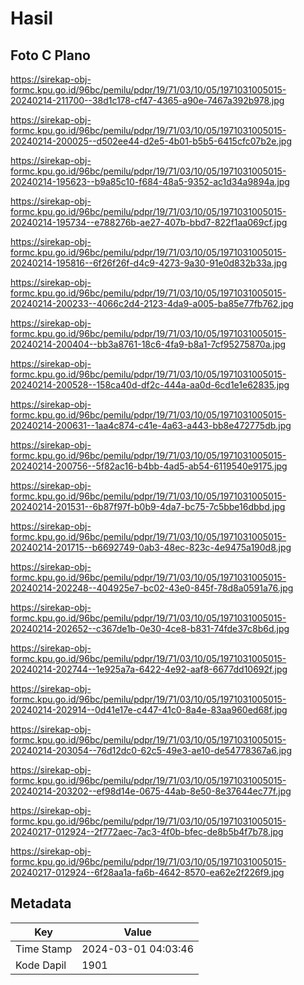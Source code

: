 # Hasil

## Foto C Plano

https://sirekap-obj-formc.kpu.go.id/96bc/pemilu/pdpr/19/71/03/10/05/1971031005015-20240214-211700--38d1c178-cf47-4365-a90e-7467a392b978.jpg

https://sirekap-obj-formc.kpu.go.id/96bc/pemilu/pdpr/19/71/03/10/05/1971031005015-20240214-200025--d502ee44-d2e5-4b01-b5b5-6415cfc07b2e.jpg

https://sirekap-obj-formc.kpu.go.id/96bc/pemilu/pdpr/19/71/03/10/05/1971031005015-20240214-195623--b9a85c10-f684-48a5-9352-ac1d34a9894a.jpg

https://sirekap-obj-formc.kpu.go.id/96bc/pemilu/pdpr/19/71/03/10/05/1971031005015-20240214-195734--e788276b-ae27-407b-bbd7-822f1aa069cf.jpg

https://sirekap-obj-formc.kpu.go.id/96bc/pemilu/pdpr/19/71/03/10/05/1971031005015-20240214-195816--6f26f26f-d4c9-4273-9a30-91e0d832b33a.jpg

https://sirekap-obj-formc.kpu.go.id/96bc/pemilu/pdpr/19/71/03/10/05/1971031005015-20240214-200233--4066c2d4-2123-4da9-a005-ba85e77fb762.jpg

https://sirekap-obj-formc.kpu.go.id/96bc/pemilu/pdpr/19/71/03/10/05/1971031005015-20240214-200404--bb3a8761-18c6-4fa9-b8a1-7cf95275870a.jpg

https://sirekap-obj-formc.kpu.go.id/96bc/pemilu/pdpr/19/71/03/10/05/1971031005015-20240214-200528--158ca40d-df2c-444a-aa0d-6cd1e1e62835.jpg

https://sirekap-obj-formc.kpu.go.id/96bc/pemilu/pdpr/19/71/03/10/05/1971031005015-20240214-200631--1aa4c874-c41e-4a63-a443-bb8e472775db.jpg

https://sirekap-obj-formc.kpu.go.id/96bc/pemilu/pdpr/19/71/03/10/05/1971031005015-20240214-200756--5f82ac16-b4bb-4ad5-ab54-6119540e9175.jpg

https://sirekap-obj-formc.kpu.go.id/96bc/pemilu/pdpr/19/71/03/10/05/1971031005015-20240214-201531--6b87f97f-b0b9-4da7-bc75-7c5bbe16dbbd.jpg

https://sirekap-obj-formc.kpu.go.id/96bc/pemilu/pdpr/19/71/03/10/05/1971031005015-20240214-201715--b6692749-0ab3-48ec-823c-4e9475a190d8.jpg

https://sirekap-obj-formc.kpu.go.id/96bc/pemilu/pdpr/19/71/03/10/05/1971031005015-20240214-202248--404925e7-bc02-43e0-845f-78d8a0591a76.jpg

https://sirekap-obj-formc.kpu.go.id/96bc/pemilu/pdpr/19/71/03/10/05/1971031005015-20240214-202652--c367de1b-0e30-4ce8-b831-74fde37c8b6d.jpg

https://sirekap-obj-formc.kpu.go.id/96bc/pemilu/pdpr/19/71/03/10/05/1971031005015-20240214-202744--1e925a7a-6422-4e92-aaf8-6677dd10692f.jpg

https://sirekap-obj-formc.kpu.go.id/96bc/pemilu/pdpr/19/71/03/10/05/1971031005015-20240214-202914--0d41e17e-c447-41c0-8a4e-83aa960ed68f.jpg

https://sirekap-obj-formc.kpu.go.id/96bc/pemilu/pdpr/19/71/03/10/05/1971031005015-20240214-203054--76d12dc0-62c5-49e3-ae10-de54778367a6.jpg

https://sirekap-obj-formc.kpu.go.id/96bc/pemilu/pdpr/19/71/03/10/05/1971031005015-20240214-203202--ef98d14e-0675-44ab-8e50-8e37644ec77f.jpg

https://sirekap-obj-formc.kpu.go.id/96bc/pemilu/pdpr/19/71/03/10/05/1971031005015-20240217-012924--2f772aec-7ac3-4f0b-bfec-de8b5b4f7b78.jpg

https://sirekap-obj-formc.kpu.go.id/96bc/pemilu/pdpr/19/71/03/10/05/1971031005015-20240217-012924--6f28aa1a-fa6b-4642-8570-ea62e2f226f9.jpg


## Metadata

| Key        | Value               |
| ---------- | ------------------- |
| Time Stamp | 2024-03-01 04:03:46 |
| Kode Dapil | 1901                |



